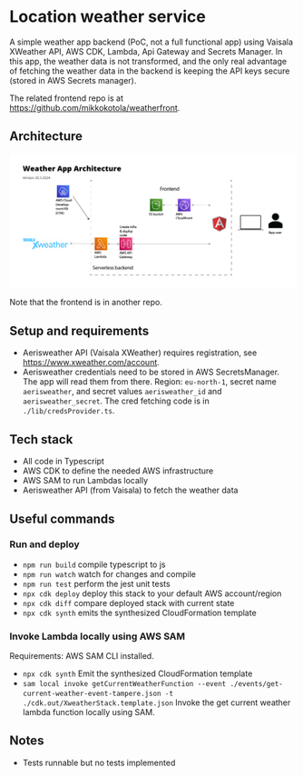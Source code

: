 # Location weather service
A simple weather app backend (PoC, not a full functional app) using Vaisala XWeather API, AWS CDK, Lambda, Api Gateway and Secrets Manager. In this app, the weather data is not transformed, and the only real advantage of fetching the weather data in the backend is keeping the API keys secure (stored in AWS Secrets manager).

The related frontend repo is at https://github.com/mikkokotola/weatherfront.

## Architecture
![Weather app architecture](Weather_architecture.png)

Note that the frontend is in another repo.

## Setup and requirements
- Aerisweather API (Vaisala XWeather) requires registration, see https://www.xweather.com/account.
- Aerisweather credentials need to be stored in AWS SecretsManager. The app will read them from there. Region: `eu-north-1`, secret name `aerisweather`, and secret values `aerisweather_id` and `aerisweather_secret`. The cred fetching code is in `./lib/credsProvider.ts`.

## Tech stack
- All code in Typescript
- AWS CDK to define the needed AWS infrastructure
- AWS SAM to run Lambdas locally
- Aerisweather API (from Vaisala) to fetch the weather data

## Useful commands
### Run and deploy
* `npm run build`   compile typescript to js
* `npm run watch`   watch for changes and compile
* `npm run test`    perform the jest unit tests
* `npx cdk deploy`  deploy this stack to your default AWS account/region
* `npx cdk diff`    compare deployed stack with current state
* `npx cdk synth`   emits the synthesized CloudFormation template

### Invoke Lambda locally using AWS SAM
Requirements: AWS SAM CLI installed.

* `npx cdk synth`   Emit the synthesized CloudFormation template
* `sam local invoke getCurrentWeatherFunction --event ./events/get-current-weather-event-tampere.json -t ./cdk.out/XweatherStack.template.json`  Invoke the get current weather lambda function locally using SAM.

## Notes
- Tests runnable but no tests implemented
